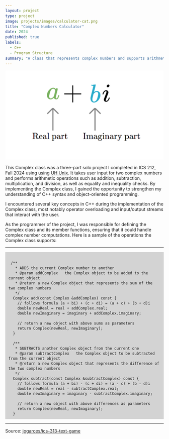 ```yaml
---
layout: project
type: project
image: projects/images/calculator-cat.png
title: "Complex Numbers Calculator"
date: 2024
published: true
labels:
  - C++
  - Program Structure
summary: "A class that represents complex numbers and supports arithmetic operations using operator overloading."
---
```


<div style="text-align: center;">
  <img class="img-fluid" src="../projects/images/complex-num.png">
</div>

This Complex class was a three-part solo project I completed in ICS 212, Fall 2024 using using [UH Unix](https://www2.hawaii.edu/~rnarayan/ics212/main_sub/uhunix.html). It takes user input for two complex numbers and performs arithmetic operations such as addition, subtraction, multiplication, and division, as well as equality and inequality checks. By implementing the Complex class, I gained the opportunity to strengthen my understanding of C++ syntax and object-oriented programming.

I encountered several key concepts in C++ during the implementation of the Complex class, most notably operator overloading and input/output streams that interact with the user.

As the programmer of the project, I was responsible for defining the Complex class and its member functions, ensuring that it could handle complex number computations. Here is a sample of the operations the Complex class supports:

<hr>

<pre style="background-color: lightgrey; white: white; padding: 10px;">
  <code>
 /**
   * ADDS the current Complex number to another
   * @param addComplex   the Complex object to be added to the current object
   * @return a new Complex object that represents the sum of the two complex numbers  
   */
  Complex add(const Complex &addComplex) const {
    // follows formula (a + bi) + (c + di) = (a + c) + (b + d)i
    double newReal = real + addComplex.real;
    double newImaginary = imaginary + addComplex.imaginary;

    // return a new object with above sums as parameters
    return Complex(newReal, newImaginary);
  }

  /**
   * SUBTRACTS another Complex object from the current one
   * @param subtractComplex   the Complex object to be subtracted from the current object
   * @return a new Complex object that represents the difference of the two complex numbers
   */
  Complex subtract(const Complex &subtractComplex) const {
    // follows formula (a + bi) - (c + di) = (a - c) + (b - d)i
    double newReal = real - subtractComplex.real;
    double newImaginary = imaginary - subtractComplex.imaginary;

    // return a new object with above differences as parameters
    return Complex(newReal, newImaginary);
  }
</code></pre>

<hr>

Source: <a href="https://github.com/jogarces/ics-313-text-game"><i class="large github icon "></i>jogarces/ics-313-text-game</a>
